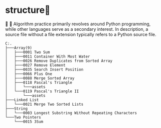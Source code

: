 # structure👋
🌱 🌱 
Algorithm practice primarily revolves around Python programming, while other languages serve as a secondary interest. In description, a source file without a file extension typically refers to a Python source file.
```
C:.                                                                                  
├───Array(9)                                       
│   ├───0001 Two Sum                            
│   ├───0011 Container With Most Water          
│   ├───0026 Remove Duplicates from Sorted Array
│   ├───0027 Remove Element                     
│   ├───0035 Search Insert Position
│   ├───0066 Plus One
│   ├───0088 Merge Sorted Array
│   ├───0118 Pascal's Triangle
│   │   └───assets
│   └───0119 Pascal's Triangle II
│       └───assets
├───Linked List
│   └───0021 Merge Two Sorted Lists
├───String
│   └───0003 Longest Substring Without Repeating Characters
└───Two Pointers
    └───0015 3Sum
```

